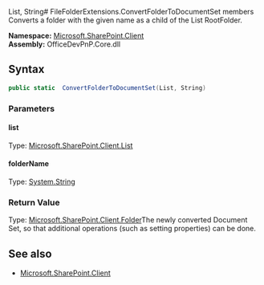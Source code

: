 List, String# FileFolderExtensions.ConvertFolderToDocumentSet members
Converts a folder with the given name as a child of the List RootFolder.  

**Namespace:** [Microsoft.SharePoint.Client](Microsoft.SharePoint.Client.md)  
**Assembly:** OfficeDevPnP.Core.dll  
## Syntax
```C#
public static  ConvertFolderToDocumentSet(List, String)
```
### Parameters
#### list
Type: [Microsoft.SharePoint.Client.List](Microsoft.SharePoint.Client.List.md) 
#### 
#### folderName
Type: [System.String](System.String.md) 
#### 
### Return Value
Type: [Microsoft.SharePoint.Client.Folder](Microsoft.SharePoint.Client.Folder.md)The newly converted Document Set, so that additional operations (such as setting properties) can be done.
## See also
- [Microsoft.SharePoint.Client](Microsoft.SharePoint.Client.md)
